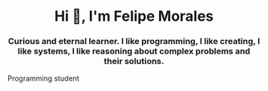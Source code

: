 <h1 align="center">Hi 👋, I'm Felipe Morales</h1>
<h3 align="center">Curious and eternal learner. I like programming, I like creating, I like systems, I like reasoning about complex problems and their solutions.</h3>

Programming student




